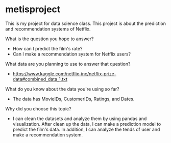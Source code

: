 # metisproject
This is my project for data science class.
This project is about the prediction and recommendation systems of Netflix.

What is the question you hope to answer?
- How can I predict the film's rate?
- Can I make a recommendation system for Netflix users?

What data are you planning to use to answer that question?
- https://www.kaggle.com/netflix-inc/netflix-prize-data#combined_data_1.txt

What do you know about the data you're using so far?
- The data has MovieIDs, CustomerIDs, Ratings, and Dates.

Why did you choose this topic?
- I can clean the datasets and analyze them by using pandas and visualization. After clean up the data, I can make a prediction model to predict the film's data. In addition, I can analyze the tends of user and make a recommendation system.
